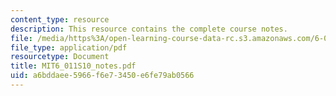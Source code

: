 ```yaml
---
content_type: resource
description: This resource contains the complete course notes.
file: /media/https%3A/open-learning-course-data-rc.s3.amazonaws.com/6-011-introduction-to-communication-control-and-signal-processing-spring-2010/a6bddaee5966f6e73450e6fe79ab0566_MIT6_011S10_notes.pdf
file_type: application/pdf
resourcetype: Document
title: MIT6_011S10_notes.pdf
uid: a6bddaee-5966-f6e7-3450-e6fe79ab0566
---
```

